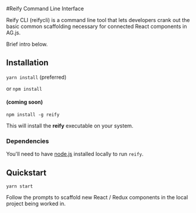 #Reify Command Line Interface

Reify CLI (reifycli) is a command line tool that lets developers crank out the basic common scaffolding necessary for connected React components in AG.js.

Brief intro below.

## Installation

`yarn install` (preferred)

or
`npm install`

#### (coming soon)
```
npm install -g reify
```
This will install the __reify__ executable on your system.

### Dependencies

You'll need to have [node.js](http://nodejs.org/) installed locally to run `reify`.

## Quickstart

```
yarn start
```

Follow the prompts to scaffold new React / Redux components in the local project being worked in.